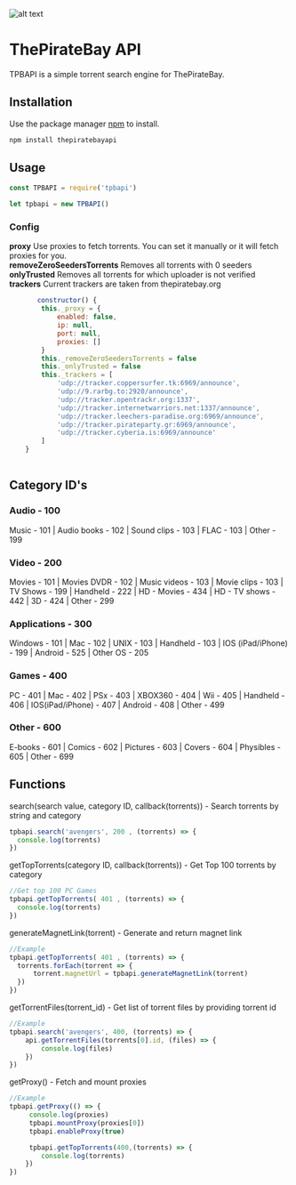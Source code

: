 ![alt text](tpb.png)

# ThePirateBay API
TPBAPI is a simple torrent search engine for ThePirateBay.

## Installation

Use the package manager [npm](https://www.npmjs.com/) to install.

```bash
npm install thepiratebayapi
```
## Usage


```javascript
const TPBAPI = require('tpbapi')

let tpbapi = new TPBAPI()
```

### Config
<b>proxy</b> Use proxies to fetch torrents. You can set it manually or it will fetch proxies for you.<br />
<b>removeZeroSeedersTorrents</b> Removes all torrents with 0 seeders <br />
<b>onlyTrusted</b> Removes all torrents for which uploader is not verified <br />
<b>trackers</b> Current trackers are taken from thepiratebay.org <br />

```javascript
       constructor() {
        this._proxy = {
            enabled: false,
            ip: null,
            port: null,
            proxies: []
        }
        this._removeZeroSeedersTorrents = false
        this._onlyTrusted = false
        this._trackers = [
            'udp://tracker.coppersurfer.tk:6969/announce',
            'udp://9.rarbg.to:2920/announce',
            'udp://tracker.opentrackr.org:1337',
            'udp://tracker.internetwarriors.net:1337/announce',
            'udp://tracker.leechers-paradise.org:6969/announce',
            'udp://tracker.pirateparty.gr:6969/announce',
            'udp://tracker.cyberia.is:6969/announce'
        ]
    }
    
```
## Category ID's
### Audio - 100
Music - 101 | Audio books - 102 | Sound clips - 103 | FLAC - 103 | Other - 199
### Video - 200
Movies - 101 | Movies DVDR - 102 | Music videos - 103 | Movie clips - 103 | TV Shows - 199 | Handheld - 222 | HD - Movies - 434 | HD - TV shows - 442 | 3D - 424 | Other - 299
### Applications - 300
Windows - 101 | Mac - 102 | UNIX - 103 | Handheld - 103 | IOS (iPad/iPhone) - 199 | Android - 525 | Other OS - 205
### Games - 400
PC - 401 | Mac - 402 | PSx - 403 | XBOX360 - 404 | Wii - 405 | Handheld - 406 | IOS(iPad/iPhone) - 407 | Android - 408 | Other - 499
### Other - 600
E-books - 601 | Comics - 602 | Pictures - 603 | Covers - 604 | Physibles - 605 | Other - 699

## Functions
search(search value, category ID, callback(torrents)) - Search torrents by string and category
```js
tpbapi.search('avengers', 200 , (torrents) => {
  console.log(torrents)
})
```
getTopTorrents(category ID, callback(torrents)) - Get Top 100 torrents by category
```js
//Get top 100 PC Games
tpbapi.getTopTorrents( 401 , (torrents) => {
  console.log(torrents)
})
```

generateMagnetLink(torrent) - Generate and return magnet link
```js
//Example
tpbapi.getTopTorrents( 401 , (torrents) => {
  torrents.forEach(torrent => {
      torrent.magnetUrl = tpbapi.generateMagnetLink(torrent)
  })
})
```
getTorrentFiles(torrent_id) - Get list of torrent files by providing torrent id
```js
//Example
tpbapi.search('avengers', 400, (torrents) => {
    api.getTorrentFiles(torrents[0].id, (files) => {
        console.log(files)
    })
})
```
getProxy() - Fetch and mount proxies
```js
//Example
tpbapi.getProxy(() => {
     console.log(proxies)
     tpbapi.mountProxy(proxies[0])
     tpbapi.enableProxy(true)

     tpbapi.getTopTorrents(400,(torrents) => {
        console.log(torrents)
    })
})
```
